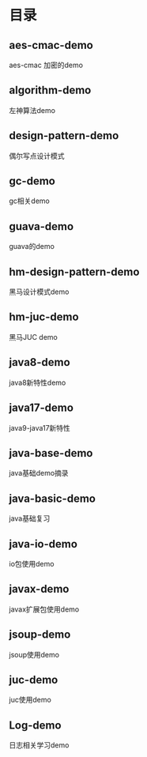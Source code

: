 # 目录
## aes-cmac-demo
aes-cmac 加密的demo

## algorithm-demo
左神算法demo

## design-pattern-demo
偶尔写点设计模式

## gc-demo
gc相关demo

## guava-demo
guava的demo

## hm-design-pattern-demo
黑马设计模式demo

## hm-juc-demo
黑马JUC demo

## java8-demo
java8新特性demo

## java17-demo
java9-java17新特性

## java-base-demo
java基础demo摘录

## java-basic-demo
java基础复习

## java-io-demo
io包使用demo

## javax-demo
javax扩展包使用demo

## jsoup-demo
jsoup使用demo

## juc-demo
juc使用demo

## Log-demo
日志相关学习demo

